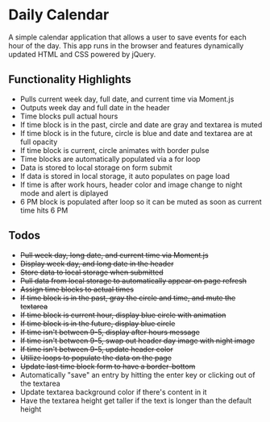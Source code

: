 # Daily Calendar
A simple calendar application that allows a user to save events for each hour of the day. This app runs in the browser and features dynamically updated HTML and CSS powered by jQuery.

## Functionality Highlights
* Pulls current week day, full date, and current time via Moment.js
* Outputs week day and full date in the header
* Time blocks pull actual hours
* If time block is in the past, circle and date are gray and textarea is muted
* If time block is in the future, circle is blue and date and textarea are at full opacity
* If time block is current, circle animates with border pulse
* Time blocks are automatically populated via a for loop
* Data is stored to local storage on form submit
* If data is stored in local storage, it auto populates on page load
* If time is after work hours, header color and image change to night mode and alert is diplayed
* 6 PM block is populated after loop so it can be muted as soon as current time hits 6 PM

## Todos
* ~~Pull week day, long date, and current time via Moment.js~~
* ~~Display week day, and long date in the header~~
* ~~Store data to local storage when submitted~~
* ~~Pull data from local storage to automatically appear on page refresh~~
* ~~Assign time blocks to actual times~~
* ~~If time block is in the past, gray the circle and time, and mute the textarea~~
* ~~If time block is current hour, display blue circle with animation~~
* ~~If time block is in the future, display blue circle~~
* ~~If time isn't between 9-5, display after hours message~~
* ~~If time isn't between 9-5, swap out header day image with night image~~
* ~~If time isn't between 9-5, update header color~~
* ~~Utilize loops to populate the data on the page~~
* ~~Update last time block form to have a border-bottom~~
* Automatically "save" an entry by hitting the enter key or clicking out of the textarea
* Update textarea background color if there's content in it
* Have the textarea height get taller if the text is longer than the default height
